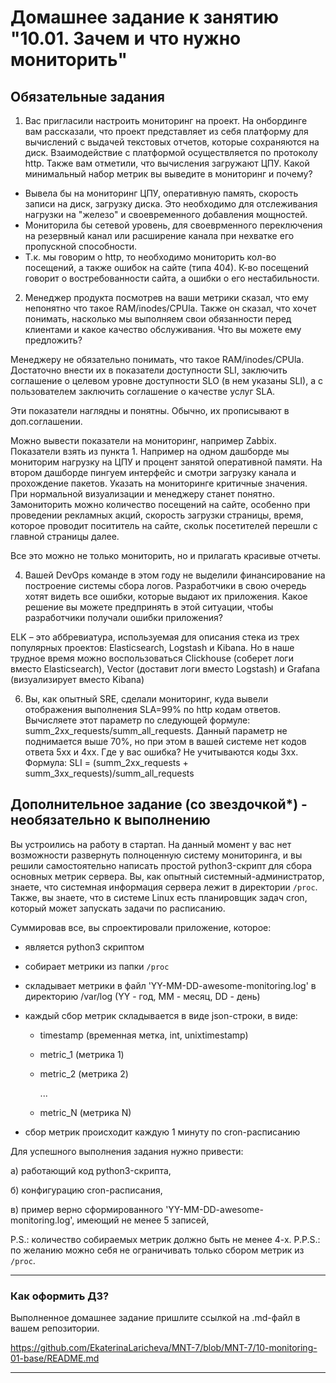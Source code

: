 # Домашнее задание к занятию "10.01. Зачем и что нужно мониторить"

## Обязательные задания

1. Вас пригласили настроить мониторинг на проект. На онбординге вам рассказали, что проект представляет из себя 
платформу для вычислений с выдачей текстовых отчетов, которые сохраняются на диск. Взаимодействие с платформой 
осуществляется по протоколу http. Также вам отметили, что вычисления загружают ЦПУ. Какой минимальный набор метрик вы
выведите в мониторинг и почему? 

- Вывела бы на мониторинг ЦПУ, оперативную память, скорость записи на диск, загрузку диска. Это необходимо для отслеживания нагрузки на "железо" и своевременного добавления мощностей.
- Мониторила бы сетевой уровень, для своеврменного переключения на резервный канал или расширение канала при нехватке его пропускной способности.
- Т.к. мы говорим о http, то необходимо мониторить кол-во посещений, а также ошибок на сайте (типа 404). К-во посещений говорит о востребованности сайта, а ошибки о его нестабильности.

2. Менеджер продукта посмотрев на ваши метрики сказал, что ему непонятно что такое RAM/inodes/CPUla. Также он сказал, 
что хочет понимать, насколько мы выполняем свои обязанности перед клиентами и какое качество обслуживания. Что вы 
можете ему предложить? 

Менеджеру не обязательно понимать, что такое RAM/inodes/CPUla. Достаточно внести их в показатели доступности SLI, заключить соглашение о целевом уровне доступности SLO (в нем указаны SLI), а с пользователем заключить соглашение о качестве услуг SLA. 

Эти показатели наглядны и понятны. Обычно, их прописывают в доп.соглашении.

Можно вывести показатели на мониторинг, например Zabbix. Показатели взять из пункта 1. Например на одном дашборде мы мониторим нагрузку на ЦПУ и процент занятой оперативной памяти. На втором дашборде пингуем интерфейс и смотри загрузку канала и прохождение пакетов. Указать на мониторинге критичные значения. При нормальной визуализации и менеджеру станет понятно.
Замониторить можно количество посещений на сайте, особенно при проведении рекламных акций, скорость загрузки страницы, время, которое проводит посититель на сайте, скольк посетителей перешли с главной страницы далее.


Все это можно не только мониторить, но и прилагать красивые отчеты.

4. Вашей DevOps команде в этом году не выделили финансирование на построение системы сбора логов. Разработчики в свою 
очередь хотят видеть все ошибки, которые выдают их приложения. Какое решение вы можете предпринять в этой ситуации, 
чтобы разработчики получали ошибки приложения?

ELK – это аббревиатура, используемая для описания стека из трех популярных проектов: Elasticsearch, Logstash и Kibana. Но в наше трудное время можно воспользоваться Clickhouse (соберет логи вместо Elasticsearch), Vector (доставит логи вместо Logstash) и Grafana (визуализирует вместо Kibana)

6. Вы, как опытный SRE, сделали мониторинг, куда вывели отображения выполнения SLA=99% по http кодам ответов. 
Вычисляете этот параметр по следующей формуле: summ_2xx_requests/summ_all_requests. Данный параметр не поднимается выше 
70%, но при этом в вашей системе нет кодов ответа 5xx и 4xx. Где у вас ошибка?
Не учитываются коды 3хх. Формула:
SLI = (summ_2xx_requests + summ_3xx_requests)/summ_all_requests

## Дополнительное задание (со звездочкой*) - необязательно к выполнению

Вы устроились на работу в стартап. На данный момент у вас нет возможности развернуть полноценную систему 
мониторинга, и вы решили самостоятельно написать простой python3-скрипт для сбора основных метрик сервера. Вы, как 
опытный системный-администратор, знаете, что системная информация сервера лежит в директории `/proc`. 
Также, вы знаете, что в системе Linux есть  планировщик задач cron, который может запускать задачи по расписанию.

Суммировав все, вы спроектировали приложение, которое:
- является python3 скриптом
- собирает метрики из папки `/proc`
- складывает метрики в файл 'YY-MM-DD-awesome-monitoring.log' в директорию /var/log 
(YY - год, MM - месяц, DD - день)
- каждый сбор метрик складывается в виде json-строки, в виде:
  + timestamp (временная метка, int, unixtimestamp)
  + metric_1 (метрика 1)
  + metric_2 (метрика 2)
  
     ...
     
  + metric_N (метрика N)
  
- сбор метрик происходит каждую 1 минуту по cron-расписанию

Для успешного выполнения задания нужно привести:

а) работающий код python3-скрипта,

б) конфигурацию cron-расписания,

в) пример верно сформированного 'YY-MM-DD-awesome-monitoring.log', имеющий не менее 5 записей,

P.S.: количество собираемых метрик должно быть не менее 4-х.
P.P.S.: по желанию можно себя не ограничивать только сбором метрик из `/proc`.

---

### Как оформить ДЗ?

Выполненное домашнее задание пришлите ссылкой на .md-файл в вашем репозитории.

https://github.com/EkaterinaLaricheva/MNT-7/blob/MNT-7/10-monitoring-01-base/README.md

---

